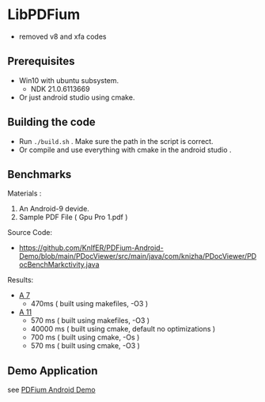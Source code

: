 # LibPDFium
- removed v8 and xfa codes

## Prerequisites

- Win10 with ubuntu subsystem.
  -  NDK 21.0.6113669
- Or just android studio using cmake. 

## Building the code

- Run `./build.sh` . Make sure the path in the script is correct.
- Or compile and use everything with cmake in the android studio .

## Benchmarks
Materials : 
1. An Android-9 devide.
2. Sample PDF File ( Gpu Pro 1.pdf )

Source Code:  
- https://github.com/KnIfER/PDFium-Android-Demo/blob/main/PDocViewer/src/main/java/com/knizha/PDocViewer/PDocBenchMarkctivity.java

Results:

- [A 7](https://github.com/KnIfER/LibPDFium/tree/a7316989543f2f030be7ad57f751fbdb3cf3a77b)
  - 470ms ( built using makefiles, -O3 )
- [A 11](https://github.com/KnIfER/LibPDFium/commit/cc4de4453cb3f773e603f03b46fbe82653ab53ea)
  - 570 ms ( built using makefiles, -O3 )
  - 40000 ms ( built using cmake, default no optimizations )
  - 700 ms ( built using cmake, -Os )
  - 570 ms ( built using cmake, -O3 )

## Demo Application

see [PDFium Android Demo](https://github.com/KnIfER/PDFium-Android-Demo)

